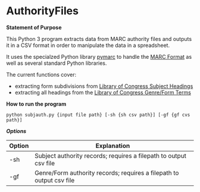 # AuthorityFiles

**Statement of Purpose**

This Python 3 program extracts data from MARC authority files and outputs it in a CSV format in order to manipulate the data in a spreadsheet.

It uses the specialzed Python library [pymarc](https://pymarc.readthedocs.io/en/latest/) to handle the [MARC Format](https://www.loc.gov/marc/) as well as several standard Python libraries.

The current functions cover:

+ extracting form subdivisions from [Library of Congress Subject Headings](https://www.loc.gov/aba/publications/FreeLCSH/freelcsh.html)
+ extracting all headings from the [Library of Congress Genre/Form Terms](https://www.loc.gov/aba/publications/FreeLCGFT/freelcgft.html)

**How to run the program**

`python subjauth.py {input file path} [-sh {sh csv path}] [-gf {gf cvs path}]`

***Options***

| Option  | Explanation |
| ------------- | ------------- |
| -sh  | Subject authority records; requires a filepath to output csv file  |
| -gf  | Genre/Form authority records; requires a filepath to output csv file |
